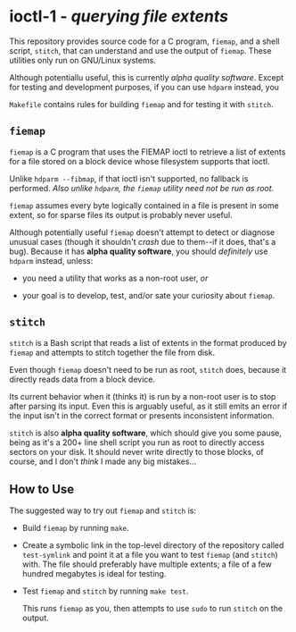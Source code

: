 # ioctl-1 - *querying file extents*

This repository provides source code for a C program, `fiemap`, and a shell
script, `stitch`, that can understand and use the output of `fiemap`. These
utilities only run on GNU/Linux systems.

Although potentiallu useful, this is currently *alpha quality software*. Except
for testing and development purposes, if you can use `hdparm` instead, you

`Makefile` contains rules for building `fiemap` and for testing it with
`stitch`.

## `fiemap`

`fiemap` is a C program that uses the FIEMAP ioctl to retrieve a list of
extents for a file stored on a block device whose filesystem supports that
ioctl.

Unlike `hdparm --fibmap`, if that ioctl isn't supported, no fallback is
performed. *Also unlike `hdparm`, the `fiemap` utility need not be run as
root.*

`fiemap` assumes every byte logically contained in a file is present in some
extent, so for sparse files its output is probably never useful.

Although potentially useful `fiemap` doesn't attempt to detect or diagnose
unusual cases (though it shouldn't *crash* due to them--if it does, that's a
bug). Because it has **alpha quality software**, you should *definitely* use
`hdparm` instead, unless:

- you need a utility that works as a non-root user, *or*

- your goal is to develop, test, and/or sate your curiosity about `fiemap`.

## `stitch`

`stitch` is a Bash script that reads a list of extents in the format
produced by `fiemap` and attempts to stitch together the file from disk.

Even though `fiemap` doesn't need to be run as root, `stitch` does, because it
directly reads data from a block device.

Its current behavior when it (thinks it) is run by a non-root user is to stop
after parsing its input. Even this is arguably useful, as it still emits an
error if the input isn't in the correct format or presents inconsistent
information.

`stitch` is also **alpha quality software**, which should give you some pause,
being as it's a 200+ line shell script you run as root to directly access
sectors on your disk. It should never write directly to those blocks, of
course, and I don't *think* I made any big mistakes...

## How to Use

The suggested way to try out `fiemap` and `stitch` is:

- Build `fiemap` by running `make`.

- Create a symbolic link in the top-level directory of the repository called
`test-symlink` and point it at a file you want to test `fiemap` (and `stitch`)
with. The file should preferably have multiple extents; a file of a few hundred
megabytes is ideal for testing.

- Test `fiemap` and `stitch` by running `make test`.

    This runs `fiemap` as you, then attempts to use `sudo` to run `stitch` on
    the output.
